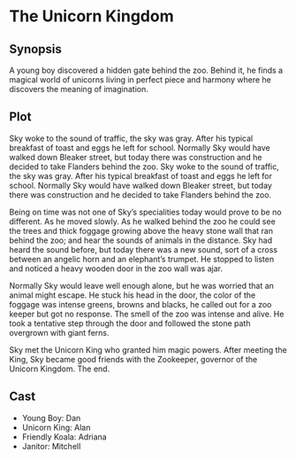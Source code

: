 # The Unicorn Kingdom

## Synopsis

A young boy discovered a hidden gate behind the zoo.
Behind it, he finds a magical world of unicorns living in perfect piece and harmony where he discovers the meaning of imagination.

## Plot

Sky woke to the sound of traffic, the sky was gray.
After his typical breakfast of toast and eggs he left for school.
Normally Sky would have walked down Bleaker street, but today there was construction and he decided to take Flanders behind the zoo.
Sky woke to the sound of traffic, the sky was gray.
After his typical breakfast of toast and eggs he left for school.
Normally Sky would have walked down Bleaker street, but today there was construction and he decided to take Flanders behind the zoo.


Being on time was not one of Sky’s specialities today would prove to be no different.
As he moved slowly.
As he walked behind the zoo he could see the trees and thick foggage growing above the heavy stone wall that ran behind the zoo; and hear the sounds of animals in the distance.
Sky had heard the sound before, but today there was a new sound, sort of a cross between an angelic horn and an elephant’s trumpet.
He stopped to listen and noticed a heavy wooden door in the zoo wall was ajar.

Normally Sky would leave well enough alone, but he was worried that an animal might escape.
He stuck his head in the door, the color of the foggage was intense greens, browns and blacks, he called out for a zoo keeper but got no response.
The smell of the zoo was intense and alive.
He took a tentative step through the door and followed the stone path overgrown with giant ferns.

Sky met the Unicorn King who granted him magic powers.
After meeting the King, Sky became good friends with the Zookeeper, governor of the Unicorn Kingdom.
The end.



## Cast

* Young Boy: Dan
* Unicorn King: Alan
* Friendly Koala: Adriana
* Janitor: Mitchell
